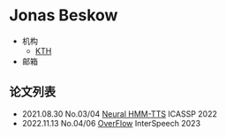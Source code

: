 # Jonas Beskow

- 机构
  - [KTH](../Models/TTS2_Acoustic/2021.08.30_Neural_HMM_TTS.md)
- 邮箱

## 论文列表

- 2021.08.30 No.03/04 [Neural HMM-TTS](../Models/TTS2_Acoustic/2021.08.30_Neural_HMM_TTS.md) ICASSP 2022
- 2022.11.13 No.04/06 [OverFlow](../Models/TTS2_Acoustic/2022.11.13_OverFlow.md) InterSpeech 2023
